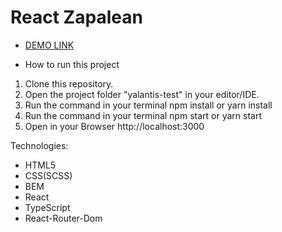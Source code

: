# React Zapalean
- [DEMO LINK]( https://yaroslavmakarov.github.io/pie-chart/)

- How to run this project
1. Clone this repository.
2. Open the project folder "yalantis-test" in your editor/IDE.
3. Run the command in your terminal npm install or yarn install
4. Run the command in your terminal npm start or yarn start
5. Open in your Browser http://localhost:3000

Technologies:
* HTML5
* CSS(SCSS)
* BEM
* React
* TypeScript
* React-Router-Dom
